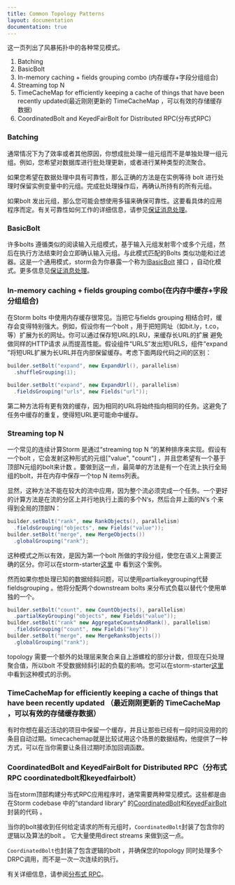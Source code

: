 ```yaml
---
title: Common Topology Patterns
layout: documentation
documentation: true
---
```


这一页列出了风暴拓扑中的各种常见模式。

1. Batching
2. BasicBolt
3. In-memory caching + fields grouping combo (内存缓存+字段分组组合)
4. Streaming top N
5. TimeCacheMap for efficiently keeping a cache of things that have been recently updated(最近刚刚更新的 TimeCacheMap ，可以有效的存储缓存数据)
6. CoordinatedBolt and KeyedFairBolt for Distributed RPC(分布式RPC)


### Batching

通常情况下为了效率或者其他原因，你想成批处理一组元组而不是单独处理一组元组。例如，您希望对数据库进行批处理更新，或者进行某种类型的流聚合。

如果您希望在数据处理中具有可靠性，那么正确的方法是在实例等待 bolt 进行处理时保留实例变量中的元组。完成批处理操作后，再确认所持有的所有元组。

如果bolt 发出元组，那么您可能会想使用多锚来确保可靠性。这要看具体的应用程序而定。有关可靠性如何工作的详细信息，请参见[保证消息处理](Guaranteeing-message-processing.html)。

### BasicBolt

许多bolts 遵循类似的阅读输入元组模式，基于输入元组发射零个或多个元组，然后在执行方法结束时会立即确认输入元组。与此模式匹配的Bolts 类似功能和过滤器。这是一个通用模式，storm会为你暴露一个称为[IBasicBolt](javadocs/org/apache/storm/topology/IBasicBolt.html) 接口 ，自动化模式。更多信息见[保证消息处理](Guaranteeing-message-processing.html)。

### In-memory caching + fields grouping combo(在内存中缓存+字段分组组合)

在Storm bolts 中使用内存缓存很常见。当把它与fields grouping 相结合时，缓存会变得特别强大。例如，假设你有一个bolt ，用于把短网址（如bit.ly，t.co，等）扩展为长的网址。你可以通过保存短URL的LRU，来缓存长URL的扩展 避免做同样的HTTP请求 从而提高性能。假设组件“URLS”发出短URLS，组件“expand ”将短URL扩展为长URL并在内部保留缓存。考虑下面两段代码之间的区别：


```java
builder.setBolt("expand", new ExpandUrl(), parallelism)
  .shuffleGrouping(1);
```

```java
builder.setBolt("expand", new ExpandUrl(), parallelism)
  .fieldsGrouping("urls", new Fields("url"));
```

第二种方法将有更有效的缓存，因为相同的URL将始终指向相同的任务。这避免了任务中缓存的重复，使得短URL更可能命中缓存。

### Streaming top N

一个常见的连续计算Storm 是通过“streaming top N ”的某种排序来实现。假设有一个bolt ，它会发射这种形式的元组["value", "count"] ，并且您希望有一个基于顶部N元组的bolt来计数 。要做到这一点，最简单的方法是有一个在流上执行全局组的bolt，并在内存中保存一个top N items列表。

显然，这种方法不能在较大的流中应用，因为整个流必须完成一个任务。一个更好的计算方法是在流的分区上并行地执行上面的多个N‘s，然后合并上面的N‘s 个来得到全局的顶部N：

```java
builder.setBolt("rank", new RankObjects(), parallelism)
  .fieldsGrouping("objects", new Fields("value"));
builder.setBolt("merge", new MergeObjects())
  .globalGrouping("rank");
```

这种模式之所以有效，是因为第一个bolt 所做的字段分组，使您在语义上需要正确的区分。你可以在storm-starter[这里]({{page.git-blob-base}}/examples/storm-starter/src/jvm/org/apache/storm/starter/RollingTopWords.java) 中 看到这个案例。

然而如果你想处理已知的数据倾斜问题，可以使用partialkeygrouping代替fieldsgrouping 。他将分配两个downstream bolts 来分布式负载以替代个使用单独的一个。

```java
builder.setBolt("count", new CountObjects(), parallelism)
  .partialKeyGrouping("objects", new Fields("value"));
builder.setBolt("rank" new AggregateCountsAndRank(), parallelism)
  .fieldsGrouping("count", new Fields("key"))
builder.setBolt("merge", new MergeRanksObjects())
  .globalGrouping("rank");
``` 

topology 需要一个额外的处理层来聚合来自上游螺栓的部分计数，但现在只处理聚合值，所以bolt 不受数据倾斜引起的负载的影响。您可以在storm-starter[这里]({{page.git-blob-base}}/examples/storm-starter/src/jvm/org/apache/storm/starter/SkewedRollingTopWords.java)  中看到这种模式的示例。

### TimeCacheMap for efficiently keeping a cache of things that have been recently updated （最近刚刚更新的 TimeCacheMap ，可以有效的存储缓存数据）


有时你想在最近活动的项目中保留一个缓存，并且让那些已经有一段时间没用的的条目自动过期。timecachemap就是比较试用这个场景的数据结构，他提供了一种方式，可以在当你需要让条目过期时添加回调函数。

### CoordinatedBolt and KeyedFairBolt for Distributed RPC（分布式RPC coordinatedbolt和keyedfairbolt）

当在storm顶部构建分布式RPC应用程序时，通常需要两种常见模式。这些都是由在Storm codebase 中的“standard library”  的[CoordinatedBolt](javadocs/org/apache/storm/task/CoordinatedBolt.html)和[KeyedFairBolt](javadocs/org/apache/storm/task/KeyedFairBolt.html) 封装的代码 。

当你的bolt接收到任何给定请求的所有元组时，`CoordinatedBolt`封装了包含你的逻辑以及算法的bolt 。 它大量使用direct streams 来做到这一点。

`CoordinatedBolt`也封装了包含逻辑的bolt ，并确保您的topology 同时处理多个DRPC调用，而不是一次一次连续的执行。

有关详细信息，请参阅[分布式 RPC](Distributed-RPC.html)。

